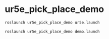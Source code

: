 # ur5e_pick_place_demo

```bash
roslaunch ur5e_pick_place_demo ur5e.launch
```

```bash 
roslaunch ur5e_pick_place_demo demo.launch
```
